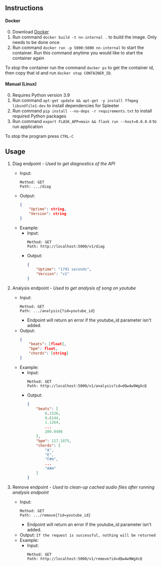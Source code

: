 ## Instructions

#### Docker

0. Download [Docker](https://docs.docker.com/get-docker/)
1. Run command ```docker build -t nn-internal .``` to build the image. Only needs to be done once
2. Run command ```docker run -p 5000:5000 nn-internal``` to start the container. Run this command anytime you would like to start the container again

To stop the container run the command ```docker ps``` to get the container id, then copy that id and run ```docker stop CONTAINER_ID```.

#### Manual (Linux)

0. Requires Python version 3.9
1. Run command ```apt-get update && apt-get -y install ffmpeg libsndfile1-dev``` to install dependencies for Spleeter
2. Run command ```pip install --no-deps -r requirements.txt``` to install required Python packages
3. Run command ```export FLASK_APP=main && flask run --host=0.0.0.0``` to run application

To stop the program press ```CTRL-C```

## Usage

1. Diag endpoint - *Used to get diagnostics of the API*
    - Input:
        ```
        Method: GET
        Path: .../diag
        ```
    - Output:
        ```json
        {
            "Uptime": string,
            "Version": string
        }
        ```
    - Example:
        - Input:
            ```
            Method: GET
            Path: http://localhost:5000/v1/diag
            ```
        - Output:
            ```json
            {
                "Uptime": "1791 seconds",
                "Version": "v1"
            }
            ```

2. Analysis endpoint - *Used to get analysis of song on youtube*
    - Input:
        ```
        Method: GET
        Path: .../analysis{?id=youtube_id}
        ```
        - Endpoint will return an error if the youtube_id parameter isn't added.
    - Output:
        ```json
        {
            "beats": [float],
            "bpm": float,
            "chords": [string]
        }
        ```
    - Example:
        - Input:
            ```
            Method: GET
            Path: http://localhost:5000/v1/analysis?id=dQw4w9WgXcQ
            ```
        - Output:
            ```json
            {
                "beats": [
                    0.1536,
                    0.6144,
                    1.1264,
                    ...
                    209.0496
                ],
                "bpm": 117.1875,
                "chords": [
                    "A",
                    "E",
                    "F#m",
                    ...
                    "A#m"
                ]
            }
            ```

3. Remove endpoint - *Used to clean-up cached audio files after running analysis endpoint*
    - Input:
        ```
        Method: GET
        Path: .../remove{?id=youtube_id}
        ```
        - Endpoint will return an error if the youtube_id parameter isn't added.
    - Output:
        ```If the request is successful, nothing will be returned```
    - Example:
        - Input:
            ```
            Method: GET
            Path: http://localhost:5000/v1/remove?id=dQw4w9WgXcQ
            ```
